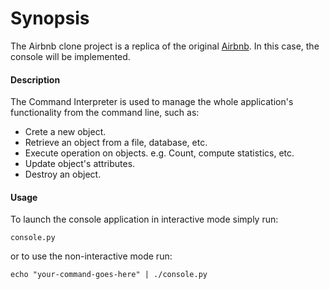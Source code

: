 # Synopsis

The Airbnb clone project is a replica of the original [Airbnb](https://www.airbnb.com/).
In this case, the console will be implemented.

#### Description

The Command Interpreter is used to manage the whole application's functionality from the command line, such as:

- Crete a new object.
- Retrieve an object from a file, database, etc.
- Execute operation on objects. e.g. Count, compute statistics, etc.
- Update object's attributes.
- Destroy an object.

#### Usage

To launch the console application in interactive mode simply run:

`console.py `

or to use the non-interactive mode run:

`echo "your-command-goes-here" | ./console.py `
